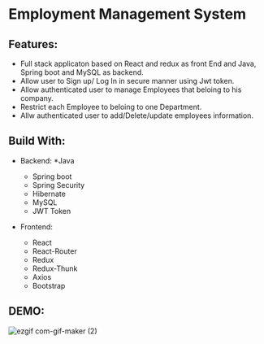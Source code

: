 # Employment Management System

## Features:
 * Full stack applicaton based on React and redux as front End and Java, Spring boot and MySQL as backend.
 * Allow user to Sign up/ Log In in secure manner using Jwt token.
 * Allow authenticated user to manage Employees that beloing to his company.
 * Restrict each Employee to beloing to one Department. 
 * Allw authenticated user to add/Delete/update employees information.
 
 ## Build With: 
 
  * Backend:
    *Java
    * Spring boot
    * Spring Security
    * Hibernate
    * MySQL
    * JWT Token
  
  * Frontend:
    * React 
    * React-Router
    * Redux
    * Redux-Thunk
    * Axios
    * Bootstrap
  
 ## DEMO:
  
![ezgif com-gif-maker (2)](https://user-images.githubusercontent.com/36235992/128586504-397d543e-06f4-4c4f-b23e-89a0aefdd88c.gif)
